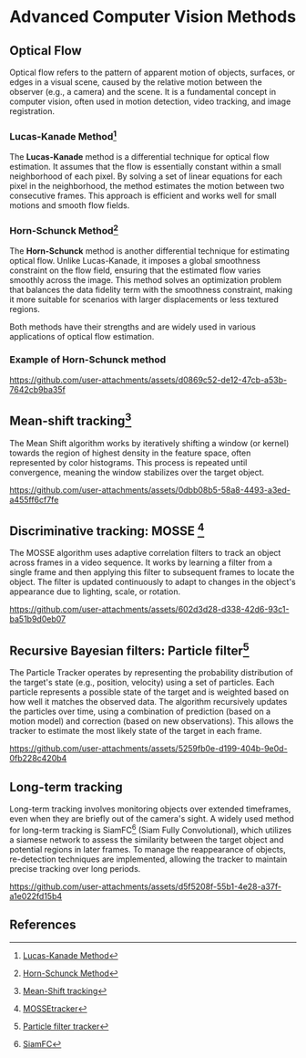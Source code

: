 # Advanced Computer Vision Methods 

## Optical Flow

Optical flow refers to the pattern of apparent motion of objects, surfaces, or edges in a visual scene, caused by the relative motion between the observer (e.g., a camera) and the scene. It is a fundamental concept in computer vision, often used in motion detection, video tracking, and image registration.

### Lucas-Kanade Method[^1]
The **Lucas-Kanade** method is a differential technique for optical flow estimation. It assumes that the flow is essentially constant within a small neighborhood of each pixel. By solving a set of linear equations for each pixel in the neighborhood, the method estimates the motion between two consecutive frames. This approach is efficient and works well for small motions and smooth flow fields.

### Horn-Schunck Method[^2]

The **Horn-Schunck** method is another differential technique for estimating optical flow. Unlike Lucas-Kanade, it imposes a global smoothness constraint on the flow field, ensuring that the estimated flow varies smoothly across the image. This method solves an optimization problem that balances the data fidelity term with the smoothness constraint, making it more suitable for scenarios with larger displacements or less textured regions.

Both methods have their strengths and are widely used in various applications of optical flow estimation.

### Example of Horn-Schunck method
https://github.com/user-attachments/assets/d0869c52-de12-47cb-a53b-7642cb9ba35f


## Mean-shift tracking[^3]
The Mean Shift algorithm works by iteratively shifting a window (or kernel) towards the region of highest density in the feature space, often represented by color histograms. This process is repeated until convergence, meaning the window stabilizes over the target object.

https://github.com/user-attachments/assets/0dbb08b5-58a8-4493-a3ed-a455ff6cf7fe


## Discriminative tracking: MOSSE [^4]
The MOSSE algorithm uses adaptive correlation filters to track an object across frames in a video sequence. It works by learning a filter from a single frame and then applying this filter to subsequent frames to locate the object. The filter is updated continuously to adapt to changes in the object's appearance due to lighting, scale, or rotation.

https://github.com/user-attachments/assets/602d3d28-d338-42d6-93c1-ba51b9d0eb07

## Recursive Bayesian filters: Particle filter[^5]
The Particle Tracker operates by representing the probability distribution of the target's state (e.g., position, velocity) using a set of particles. Each particle represents a possible state of the target and is weighted based on how well it matches the observed data. The algorithm recursively updates the particles over time, using a combination of prediction (based on a motion model) and correction (based on new observations). This allows the tracker to estimate the most likely state of the target in each frame.

https://github.com/user-attachments/assets/5259fb0e-d199-404b-9e0d-0fb228c420b4


## Long-term tracking
Long-term tracking involves monitoring objects over extended timeframes, even when they are briefly out of the camera's sight. A widely used method for long-term tracking is SiamFC[^6] (Siam Fully Convolutional), which utilizes a siamese network to assess the similarity between the target object and potential regions in later frames. To manage the reappearance of objects, re-detection techniques are implemented, allowing the tracker to maintain precise tracking over long periods.


https://github.com/user-attachments/assets/d5f5208f-55b1-4e28-a37f-a1e022fd15b4




## References
[^1]: [Lucas-Kanade Method](https://www.researchgate.net/publication/215458777_An_Iterative_Image_Registration_Technique_with_an_Application_to_Stereo_Vision_IJCAI)
[^2]: [Horn-Schunck Method](https://www.sciencedirect.com/science/article/abs/pii/0004370281900242)
[^3]: [Mean-Shift tracking](https://comaniciu.net/Papers/KernelTracking.pdf)
[^4]: [MOSSEtracker](https://www.researchgate.net/publication/221362729_Visual_object_tracking_using_adaptive_correlation_filters)
[^5]: [Particle filter tracker](https://vision.ee.ethz.ch/publications/get_abstract.cgi?articles=247&mode=&lang=en)
[^6]: [SiamFC](https://arxiv.org/abs/1606.09549)
















